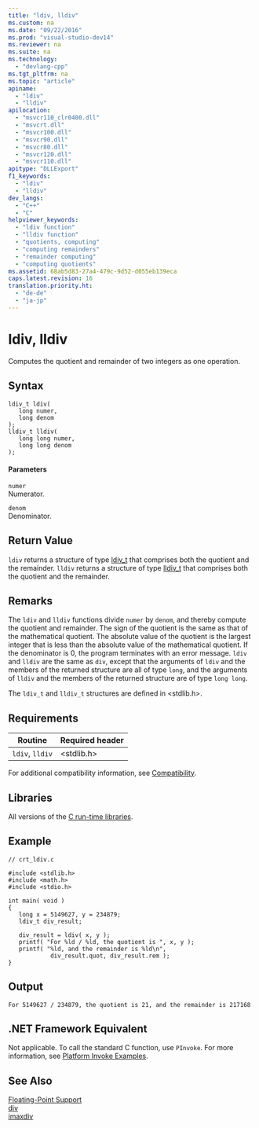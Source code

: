 ```yaml
---
title: "ldiv, lldiv"
ms.custom: na
ms.date: "09/22/2016"
ms.prod: "visual-studio-dev14"
ms.reviewer: na
ms.suite: na
ms.technology: 
  - "devlang-cpp"
ms.tgt_pltfrm: na
ms.topic: "article"
apiname: 
  - "ldiv"
  - "lldiv"
apilocation: 
  - "msvcr110_clr0400.dll"
  - "msvcrt.dll"
  - "msvcr100.dll"
  - "msvcr90.dll"
  - "msvcr80.dll"
  - "msvcr120.dll"
  - "msvcr110.dll"
apitype: "DLLExport"
f1_keywords: 
  - "ldiv"
  - "lldiv"
dev_langs: 
  - "C++"
  - "C"
helpviewer_keywords: 
  - "ldiv function"
  - "lldiv function"
  - "quotients, computing"
  - "computing remainders"
  - "remainder computing"
  - "computing quotients"
ms.assetid: 68ab5d83-27a4-479c-9d52-d055eb139eca
caps.latest.revision: 16
translation.priority.ht: 
  - "de-de"
  - "ja-jp"
---
```

# ldiv, lldiv
Computes the quotient and remainder of two integers as one operation.  
  
## Syntax  
  
```  
ldiv_t ldiv(  
   long numer,  
   long denom   
);  
lldiv_t lldiv(  
   long long numer,  
   long long denom   
);  
```  
  
#### Parameters  
 `numer`  
 Numerator.  
  
 `denom`  
 Denominator.  
  
## Return Value  
 `ldiv` returns a structure of type [ldiv_t](../vs140/standard-types.md) that comprises both the quotient and the remainder. `lldiv` returns a structure of type [lldiv_t](../vs140/standard-types.md) that comprises both the quotient and the remainder.  
  
## Remarks  
 The `ldiv` and `lldiv` functions divide `numer` by `denom`, and thereby compute the quotient and remainder. The sign of the quotient is the same as that of the mathematical quotient. The absolute value of the quotient is the largest integer that is less than the absolute value of the mathematical quotient. If the denominator is 0, the program terminates with an error message. `ldiv` and `lldiv` are the same as `div`, except that the arguments of `ldiv` and the members of the returned structure are all of type `long`, and the arguments of `lldiv` and the members of the returned structure are of type `long long`.  
  
 The `ldiv_t` and `lldiv_t` structures are defined in \<stdlib.h>.  
  
## Requirements  
  
|Routine|Required header|  
|-------------|---------------------|  
|`ldiv`, `lldiv`|\<stdlib.h>|  
  
 For additional compatibility information, see [Compatibility](../vs140/compatibility.md).  
  
## Libraries  
 All versions of the [C run-time libraries](../vs140/crt-library-features.md).  
  
## Example  
  
```  
// crt_ldiv.c  
  
#include <stdlib.h>  
#include <math.h>  
#include <stdio.h>  
  
int main( void )  
{  
   long x = 5149627, y = 234879;  
   ldiv_t div_result;  
  
   div_result = ldiv( x, y );  
   printf( "For %ld / %ld, the quotient is ", x, y );  
   printf( "%ld, and the remainder is %ld\n",   
            div_result.quot, div_result.rem );  
}  
```  
  
## Output  
  
```  
For 5149627 / 234879, the quotient is 21, and the remainder is 217168  
```  
  
## .NET Framework Equivalent  
 Not applicable. To call the standard C function, use `PInvoke`. For more information, see [Platform Invoke Examples](assetId:///15926806-f0b7-487e-93a6-4e9367ec689f).  
  
## See Also  
 [Floating-Point Support](../vs140/floating-point-support.md)   
 [div](../vs140/div.md)   
 [imaxdiv](../vs140/imaxdiv.md)
